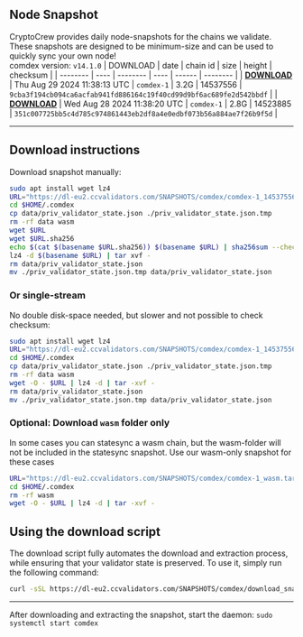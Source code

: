 ## Node Snapshot
CryptoCrew provides daily node-snapshots for the chains we validate. These snapshots are designed to be minimum-size and can be used to quickly sync your own node!  
comdex version: `v14.1.0`
| DOWNLOAD | date | chain id | size | height | checksum |
| -------- | ---- | -------- | ---- | ------ | -------- |
| **[DOWNLOAD](https://dl-eu2.ccvalidators.com/SNAPSHOTS/comdex/comdex-1_14537556.tar.lz4)** | Thu Aug 29 2024 11:38:13 UTC | `comdex-1` | 3.2G | 14537556 | `9cba3f194cb094ca6acfab941fd886164c19f40cd99d9bf6ac689fe2d542bbdf` |
| **[DOWNLOAD](https://dl-eu2.ccvalidators.com/SNAPSHOTS/comdex/comdex-1_14523885.tar.lz4)** | Wed Aug 28 2024 11:38:20 UTC | `comdex-1` | 2.8G | 14523885 | `351c007725bb5c4d785c974861443eb2df8a4e0edbf073b56a884ae7f26b9f5d` |

---

## Download instructions
Download snapshot manually:
```sh
sudo apt install wget lz4
URL="https://dl-eu2.ccvalidators.com/SNAPSHOTS/comdex/comdex-1_14537556.tar.lz4"
cd $HOME/.comdex
cp data/priv_validator_state.json ./priv_validator_state.json.tmp
rm -rf data wasm
wget $URL
wget $URL.sha256
echo $(cat $(basename $URL.sha256)) $(basename $URL) | sha256sum --check
lz4 -d $(basename $URL) | tar xvf -
rm data/priv_validator_state.json
mv ./priv_validator_state.json.tmp data/priv_validator_state.json
```

### Or single-stream
No double disk-space needed, but slower and not possible to check checksum:
```sh
sudo apt install wget lz4
URL="https://dl-eu2.ccvalidators.com/SNAPSHOTS/comdex/comdex-1_14537556.tar.lz4"
cd $HOME/.comdex
cp data/priv_validator_state.json ./priv_validator_state.json.tmp
rm -rf data wasm
wget -O - $URL | lz4 -d | tar -xvf -
rm data/priv_validator_state.json
mv ./priv_validator_state.json.tmp data/priv_validator_state.json
```

### Optional: Download `wasm` folder only
In some cases you can statesync a wasm chain, but the wasm-folder will not be included in the statesync snapshot. Use our wasm-only snapshot for these cases
```sh
URL="https://dl-eu2.ccvalidators.com/SNAPSHOTS/comdex/comdex-1_wasm.tar.lz4"
cd $HOME/.comdex
rm -rf wasm
wget -O - $URL | lz4 -d | tar -xvf -
```



## Using the download script

The download script fully automates the download and extraction process, while ensuring that your validator state is preserved. To use it, simply run the following command:
```sh
curl -sSL https://dl-eu2.ccvalidators.com/SNAPSHOTS/comdex/download_snapshot.sh | bash
```
---

After downloading and extracting the snapshot, start the daemon: `sudo systemctl start comdex`

